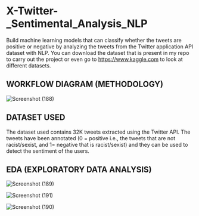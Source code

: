 # X-Twitter-_Sentimental_Analysis_NLP

Build machine learning models that can classify whether the tweets are positive or negative by analyzing the tweets from the Twitter application API dataset with NLP. You can download the dataset that is present in my repo to carry out the project or even go to https://www.kaggle.com to look at different datasets.

## WORKFLOW DIAGRAM (METHODOLOGY)

![Screenshot (188)](https://github.com/CoderNitu/X-Twitter-_Sentimental_Analysis_NLP/assets/87817227/cd196427-f0f8-416b-ac6c-bb406c845347)

## DATASET USED

The dataset used contains 32K tweets extracted using the Twitter API. The tweets have been annotated (0 = positive i.e., the tweets that are not racist/sexist, and 1= negative that is racist/sexist) and they can be used to detect the sentiment of the users.

## EDA (EXPLORATORY DATA ANALYSIS)

![Screenshot (189)](https://github.com/CoderNitu/X-Twitter-_Sentimental_Analysis_NLP/assets/87817227/879dced6-d40b-4fc9-a9f2-1d550d75eaa4)

![Screenshot (191)](https://github.com/CoderNitu/X-Twitter-_Sentimental_Analysis_NLP/assets/87817227/fdee9a90-7ea0-4187-aa6e-a983fca96357)

![Screenshot (190)](https://github.com/CoderNitu/X-Twitter-_Sentimental_Analysis_NLP/assets/87817227/e3fabb29-4cf0-415f-a50f-7eacdcd654a3)
